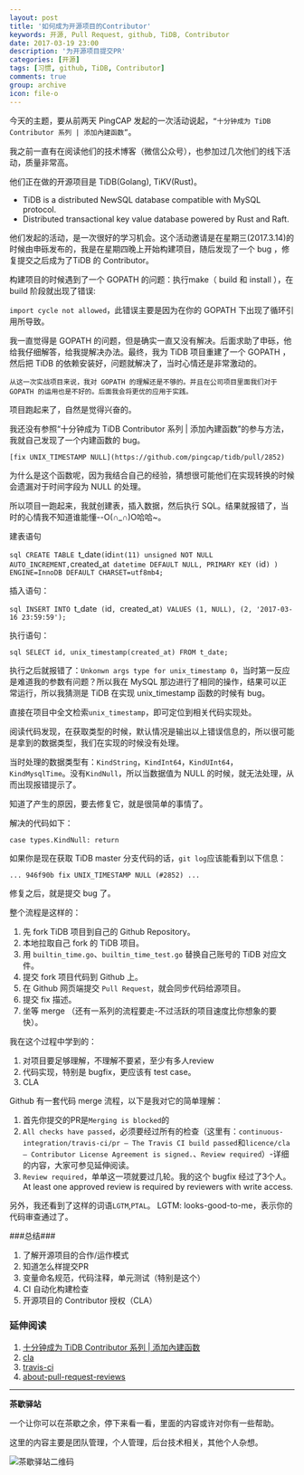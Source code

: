 ```yaml
---
layout: post
title: '如何成为开源项目的Contributor'
keywords: 开源, Pull Request, github, TiDB, Contributor
date: 2017-03-19 23:00
description: '为开源项目提交PR'
categories: [开源]
tags: [习惯, github, TiDB, Contributor]
comments: true
group: archive
icon: file-o
---
```


今天的主题，要从前两天 PingCAP 发起的一次活动说起，`“十分钟成为 TiDB Contributor 系列 | 添加內建函数”`。

我之前一直有在阅读他们的技术博客（微信公众号），也参加过几次他们的线下活动，质量非常高。

<!--more-->

他们正在做的开源项目是 TiDB(Golang), TiKV(Rust)。

- TiDB is a distributed NewSQL database compatible with MySQL protocol.
- Distributed transactional key value database powered by Rust and Raft.

他们发起的活动，是一次很好的学习机会。这个活动邀请是在星期三(2017.3.14)的时候由申砾发布的，我是在星期四晚上开始构建项目，随后发现了一个 bug ，修复提交之后成为了TiDB 的 Contributor。

构建项目的时候遇到了一个 GOPATH 的问题：执行make（ build 和 install ），在 build 阶段就出现了错误:

`import cycle not allowed`，此错误主要是因为在你的 GOPATH 下出现了循环引用所导致。

我一直觉得是 GOPATH 的问题，但是确实一直又没有解决。后面求助了申砾，他给我仔细解答，给我提解决办法。最终，我为 TiDB 项目重建了一个 GOPATH ，然后把 TiDB 的依赖安装好，问题就解决了，当时心情还是非常激动的。

	从这一次实战项目来说，我对 GOPATH 的理解还是不够的。并且在公司项目里面我们对于 GOPATH 的运用也是不好的。后面我会将更优的应用于实践。

项目跑起来了，自然是觉得兴奋的。

我还没有参照“十分钟成为 TiDB Contributor 系列 | 添加內建函数”的参与方法，我就自己发现了一个内建函数的 bug。

	[fix UNIX_TIMESTAMP NULL](https://github.com/pingcap/tidb/pull/2852)

为什么是这个函数呢，因为我结合自己的经验，猜想很可能他们在实现转换的时候会遗漏对于时间字段为 NULL 的处理。

所以项目一跑起来，我就创建表，插入数据，然后执行 SQL。结果就报错了，当时的心情我不知道谁能懂--O(∩_∩)O哈哈~。

建表语句

`sql
CREATE TABLE `t_date` (
  `id` int(11) unsigned NOT NULL AUTO_INCREMENT,
  `created_at` datetime DEFAULT NULL,
  PRIMARY KEY (`id`)
) ENGINE=InnoDB DEFAULT CHARSET=utf8mb4;
`

插入语句：

`sql
INSERT INTO `t_date` (`id`, `created_at`)
VALUES
	(1, NULL),
	(2, '2017-03-16 23:59:59');
`

执行语句：

`sql
SELECT id, unix_timestamp(created_at) FROM t_date;
`

执行之后就报错了：`Unkonwn args type for unix_timestamp 0`，当时第一反应是难道我的参数有问题？所以我在 MySQL 那边进行了相同的操作，结果可以正常运行，所以我猜测是 TiDB 在实现 unix_timestamp 函数的时候有 bug。

直接在项目中全文检索`unix_timestamp`，即可定位到相关代码实现处。

阅读代码发现，在获取类型的时候，默认情况是输出以上错误信息的，所以很可能是拿到的数据类型，我们在实现的时候没有处理。

当时处理的数据类型有：`KindString`，`KindInt64`，`KindUInt64`，`KindMysqlTime`。没有`KindNull`，所以当数据值为 NULL 的时候，就无法处理，从而出现报错提示了。

知道了产生的原因，要去修复它，就是很简单的事情了。

解决的代码如下：

`
case types.KindNull:
	return
`

如果你是现在获取 TiDB master 分支代码的话，`git log`应该能看到以下信息：

`
...
946f90b fix UNIX_TIMESTAMP NULL (#2852)
...
`

修复之后，就是提交 bug 了。

整个流程是这样的：

1. 先 fork TiDB 项目到自己的 Github Repository。
2. 本地拉取自己 fork 的 TiDB 项目。
3. 用 `builtin_time.go`、`builtin_time_test.go` 替换自己账号的 TiDB 对应文件。
4. 提交 fork 项目代码到 Github 上。
5. 在 Github 网页端提交 `Pull Request`，就会同步代码给源项目。
6. 提交 fix 描述。
7. 坐等 merge （还有一系列的流程要走-不过活跃的项目速度比你想象的要快）。

我在这个过程中学到的：
1. 对项目要足够理解，不理解不要紧，至少有多人review
2. 代码实现，特别是 bugfix，更应该有 test case。
3. CLA

Github 有一套代码 merge 流程，以下是我对它的简单理解：

1. 首先你提交的PR是`Merging is blocked`的
2. `All checks have passed`，必须要经过所有的检查（这里有：`continuous-integration/travis-ci/pr — The Travis CI build passed`和`licence/cla — Contributor License Agreement is signed.`、`Review required`）-详细的内容，大家可参见延伸阅读。
3. `Review required`，单单这一项就要过几轮。我的这个 bugfix 经过了3个人。
	At least one approved review is required by reviewers with write access.

另外，我还看到了这样的词语`LGTM`,`PTAL`。
LGTM: looks-good-to-me，表示你的代码审查通过了。

###总结###

1. 了解开源项目的合作/运作模式
2. 知道怎么样提交PR
3. 变量命名规范，代码注释，单元测试（特别是这个）
4. CI 自动化构建检查
5. 开源项目的 Contributor 授权（CLA）

### 延伸阅读 ###

1. [十分钟成为 TiDB Contributor 系列 | 添加內建函数](http://www.pingcap.com/blog-add-a-built-in-function-zh.html)
2. [cla](https://cla-assistant.io/pingcap/tidb?pullRequest=2852)
3. [travis-ci](https://travis-ci.org/pingcap/tidb/builds/212052412)
4. [about-pull-request-reviews](https://help.github.com/articles/about-pull-request-reviews/)

----

**茶歇驿站**

一个让你可以在茶歇之余，停下来看一看，里面的内容或许对你有一些帮助。

这里的内容主要是团队管理，个人管理，后台技术相关，其他个人杂想。

![茶歇驿站二维码](http://ww4.sinaimg.cn/large/824dcde4gw1f358o5j022j20by0bywf8.jpg)
